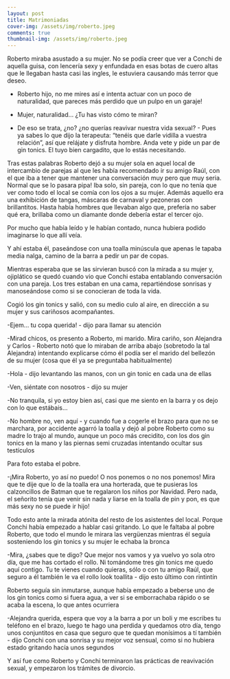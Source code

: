 ```yaml
---
layout: post 
title: Matrimoniadas
cover-img: /assets/img/roberto.jpeg
comments: true
thumbnail-img: /assets/img/roberto.jpeg
---
```


Roberto miraba asustado a su mujer. No se podía creer que ver a Conchi de aquella guisa, con lencería sexy y enfundada en esas botas de cuero altas que le llegaban hasta casi las ingles, le estuviera causando más terror que deseo.

- Roberto hijo, no me mires así e intenta actuar con un poco de naturalidad, que pareces más perdido que un pulpo en un garaje!

- Mujer, naturalidad… ¿Tu has visto cómo te miran?

- De eso se trata, ¿no? ¿no querías reavivar nuestra vida sexual? - Pues ya sabes lo que dijo la terapeuta: “tenéis que darle vidilla a vuestra relación”, así que relájate y disfruta hombre. Anda vete y pide un par de gin tonics. El tuyo bien cargadito, que lo estás necesitando.

Tras estas palabras Roberto dejó a su mujer sola en aquel local de intercambio de parejas al que les había recomendado ir su amigo Raúl, con el que iba a tener que mantener una conversación muy pero que muy seria. Normal que se lo pasara pipa! Iba solo, sin pareja, con lo que no tenía que ver como todo el local se comía con los ojos a su mujer. Además aquello era una exhibición de tangas, máscaras de carnaval y pezoneras con brillantitos. Hasta había hombres que llevaban algo que, prefería no saber qué era, brillaba como un diamante donde debería estar el tercer ojo.

Por mucho que había leído y le habían contado, nunca hubiera podido imaginarse lo que allí veía.

Y ahí estaba él, paseándose con una toalla minúscula que apenas le tapaba media nalga, camino de la barra a pedir un par de copas.

Mientras esperaba que se las sirvieran buscó con la mirada a su mujer y, ojiplático se quedó cuando vio que Conchi estaba entablando conversación con una pareja. Los tres estaban en una cama, repartiéndose sonrisas y manoseándose como si se conocieran de toda la vida.

Cogió los gin tonics y salió, con su medio culo al aire, en dirección a su mujer y sus cariñosos acompañantes.

-Ejem… tu copa querida! - dijo para llamar su atención

 -Mirad chicos, os presento a Roberto, mi marido. Mira cariño, son Alejandra y Carlos - Roberto notó que lo miraban de arriba abajo (sobretodo la tal Alejandra) intentando explicarse cómo él podía ser el marido del bellezón de su mujer (cosa que él ya se preguntaba habitualmente)

-Hola - dijo levantando las manos, con un gin tonic en cada una de ellas

-Ven, siéntate con nosotros - dijo su mujer

-No tranquila, si yo estoy bien así, casi que me siento en la barra y os dejo con lo que estábais…

-No hombre no, ven aquí - y cuando fue a cogerle el brazo para que no se marchara, por accidente agarró la toalla y dejó al pobre Roberto como su madre lo trajo al mundo, aunque un poco más crecidito, con los dos gin tonics en la mano y las piernas semi cruzadas intentando ocultar sus testículos

Para foto estaba el pobre.

-¡Mira Roberto, yo así no puedo! O nos ponemos o no nos ponemos! Mira que te dije que lo de la toalla era una horterada, que te pusieras los calzoncillos de Batman que te regalaron los niños por Navidad. Pero nada, el señorito tenía que venir sin nada y liarse en la toalla de pin y pon, es que más sexy no se puede ir hijo!

Todo esto ante la mirada atónita del resto de los asistentes del local. Porque Conchi había empezado a hablar casi gritando. Lo que le faltaba al pobre Roberto, que todo el mundo le mirara las vergüenzas mientras él seguía sosteniendo los gin tonics y su mujer le echaba la bronca

-Mira, ¿sabes que te digo? Que mejor nos vamos y ya vuelvo yo sola otro día, que me has cortado el rollo. Ni tomándome tres gin tonics me quedo aquí contigo. Tu te vienes cuando quieras, sólo o con tu amigo Raúl, que seguro a él también le va el rollo look toallita - dijo esto último con rintintín

Roberto seguía sin inmutarse, aunque había empezado a beberse uno de los gin tonics como si fuera agua, a ver si se emborrachaba rápido o se acaba la escena, lo que antes ocurriera

-Alejandra querida, espera que voy a la barra a por un boli y me escribes tu teléfono en el brazo, luego te hago una perdida y quedamos otro día, tengo unos conjuntitos en casa que seguro que te quedan monísimos a tí también - dijo Conchi con una sonrisa y su mejor voz sensual, como si no hubiera estado gritando hacía unos segundos

Y así fue como Roberto y Conchi terminaron las prácticas de reavivación sexual, y empezaron los trámites de divorcio.











